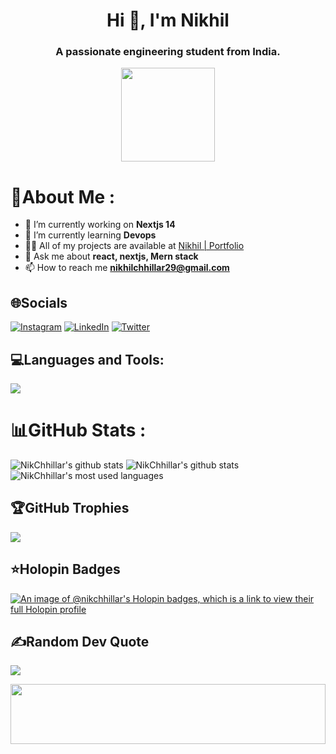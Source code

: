 <h1 align="center">Hi 👋, I'm Nikhil</h1>
<h3 align="center">A passionate engineering student from India.</h3>

<div align="center"> 
<img height="150" src="https://camo.githubusercontent.com/fa73289736064aba480d0708da37d7aa183a8c3e2bcc2f58c54285a3bbbeecc1/68747470733a2f2f7777772e61616c7068612e6e65742f77702d636f6e74656e742f75706c6f6164732f323032302f31322f66756c6c2d737461636b2d646576656c6f706d656e742e676966" />
</div>

# 💫About Me :
- 🔭 I’m currently working on **Nextjs 14**
- 🌱 I’m currently learning **Devops**
- 👨‍💻 All of my projects are available at [Nikhil | Portfolio](https://portfolio-nextjs-latest-indol.vercel.app/)
- 💬 Ask me about **react, nextjs, Mern stack**
- 📫 How to reach me **nikhilchhillar29@gmail.com**

## 🌐Socials
[![Instagram](https://img.shields.io/badge/Instagram-%23E4405F.svg?logo=Instagram&logoColor=white)](https://instagram.com/nikhil_29o2) [![LinkedIn](https://img.shields.io/badge/LinkedIn-%230077B5.svg?logo=linkedin&logoColor=white)](https://linkedin.com/in/nikhil-chhillar2907) [![Twitter](https://img.shields.io/badge/Twitter-%231DA1F2.svg?logo=Twitter&logoColor=white)](https://twitter.com/nikhilchhillar8) 

## 💻Languages and Tools:
<img src="https://skillicons.dev/icons?i=html,css,tailwind,js,ts,react,next,docker,git,github,vercel,netlify,aws,c,cpp,java,dart,flutter,prisma,nodejs,express,py,django,mysql,sqlite,mongodb,postgresql,postman,sass,bootstrap,materialui,jquery,redux,threejs,vite,appwrite,bash,codepen">

# 📊GitHub Stats :
![NikChhillar's github stats](https://github-readme-stats-ten-gilt.vercel.app/api?username=NikChhillar&theme=calm&hide_border=false&include_all_commits=true&count_private=true)
![NikChhillar's github stats](https://github-readme-streak-stats.herokuapp.com/?user=NikChhillar&theme=calm&hide_border=false)
![NikChhillar's most used languages](https://github-readme-stats-ten-gilt.vercel.app/api/top-langs/?username=NikChhillar&theme=calm&hide_border=false&include_all_commits=true&count_private=true&layout=compact)

## 🏆GitHub Trophies
![](https://github-profile-trophy.vercel.app/?username=NikChhillar&theme=nord&no-frame=true&no-bg=false&margin-w=4)

<!-- 
## ⚡ Top Repositories
<a href="https://github.com/NikChhillar/notion-clone">
  <img align="center" src="https://github-readme-stats.vercel.app/api/pin/?username=NikChhillar&repo=notion-clone&theme=calm" />
</a>
<a href="https://github.com/NikChhillar/AniHub">
  <img align="center" src="https://github-readme-stats.vercel.app/api/pin/?username=NikChhillar&repo=Anihub&theme=calm" />
</a>
-->

## ⭐Holopin Badges
[![An image of @nikchhillar's Holopin badges, which is a link to view their full Holopin profile](https://holopin.me/nikchhillar)](https://holopin.io/@nikchhillar)

## ✍️Random Dev Quote
![](https://quotes-github-readme.vercel.app/api?type=horizontal&theme=dark)

<p align="center">
  <img src="https://capsule-render.vercel.app/api?type=waving&color=gradient&height=96&section=footer" width="100%" height="96" />
</p>
